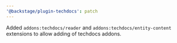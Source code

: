 ```yaml
---
'@backstage/plugin-techdocs': patch
---
```


Added `addons:techdocs/reader` and `addons:techdocs/entity-content` extensions to allow adding of techdocs addons.
